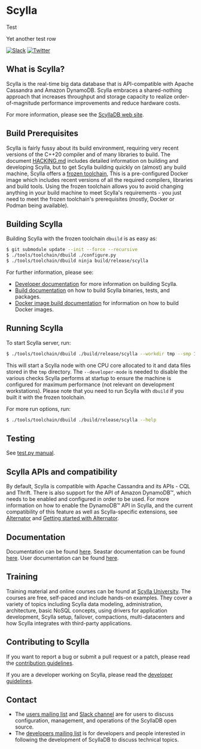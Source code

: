 # Scylla

Test

Yet another test row

[![Slack](https://img.shields.io/badge/slack-scylla-brightgreen.svg?logo=slack)](http://slack.scylladb.com)
[![Twitter](https://img.shields.io/twitter/follow/ScyllaDB.svg?style=social&label=Follow)](https://twitter.com/intent/follow?screen_name=ScyllaDB)

## What is Scylla?

Scylla is the real-time big data database that is API-compatible with Apache Cassandra and Amazon DynamoDB.
Scylla embraces a shared-nothing approach that increases throughput and storage capacity to realize order-of-magnitude performance improvements and reduce hardware costs.

For more information, please see the [ScyllaDB web site].

[ScyllaDB web site]: https://www.scylladb.com

## Build Prerequisites

Scylla is fairly fussy about its build environment, requiring very recent
versions of the C++20 compiler and of many libraries to build. The document
[HACKING.md](HACKING.md) includes detailed information on building and
developing Scylla, but to get Scylla building quickly on (almost) any build
machine, Scylla offers a [frozen toolchain](tools/toolchain/README.md),
This is a pre-configured Docker image which includes recent versions of all
the required compilers, libraries and build tools. Using the frozen toolchain
allows you to avoid changing anything in your build machine to meet Scylla's
requirements - you just need to meet the frozen toolchain's prerequisites
(mostly, Docker or Podman being available).

## Building Scylla

Building Scylla with the frozen toolchain `dbuild` is as easy as:

```bash
$ git submodule update --init --force --recursive
$ ./tools/toolchain/dbuild ./configure.py
$ ./tools/toolchain/dbuild ninja build/release/scylla
```

For further information, please see:

* [Developer documentation] for more information on building Scylla.
* [Build documentation] on how to build Scylla binaries, tests, and packages.
* [Docker image build documentation] for information on how to build Docker images.

[developer documentation]: HACKING.md
[build documentation]: docs/guides/building.md
[docker image build documentation]: dist/docker/debian/README.md

## Running Scylla

To start Scylla server, run:

```bash
$ ./tools/toolchain/dbuild ./build/release/scylla --workdir tmp --smp 1 --developer-mode 1
```

This will start a Scylla node with one CPU core allocated to it and data files stored in the `tmp` directory.
The `--developer-mode` is needed to disable the various checks Scylla performs at startup to ensure the machine is configured for maximum performance (not relevant on development workstations).
Please note that you need to run Scylla with `dbuild` if you built it with the frozen toolchain.

For more run options, run:

```bash
$ ./tools/toolchain/dbuild ./build/release/scylla --help
```

## Testing

See [test.py manual](docs/guides/testing.md).

## Scylla APIs and compatibility
By default, Scylla is compatible with Apache Cassandra and its APIs - CQL and
Thrift. There is also support for the API of Amazon DynamoDB™,
which needs to be enabled and configured in order to be used. For more
information on how to enable the DynamoDB™ API in Scylla,
and the current compatibility of this feature as well as Scylla-specific extensions, see
[Alternator](docs/alternator/alternator.md) and
[Getting started with Alternator](docs/alternator/getting-started.md).

## Documentation

Documentation can be found [here](https://scylla.docs.scylladb.com).
Seastar documentation can be found [here](http://docs.seastar.io/master/index.html).
User documentation can be found [here](https://docs.scylladb.com/).

## Training 

Training material and online courses can be found at [Scylla University](https://university.scylladb.com/). 
The courses are free, self-paced and include hands-on examples. They cover a variety of topics including Scylla data modeling, 
administration, architecture, basic NoSQL concepts, using drivers for application development, Scylla setup, failover, compactions, 
multi-datacenters and how Scylla integrates with third-party applications.

## Contributing to Scylla

If you want to report a bug or submit a pull request or a patch, please read the [contribution guidelines].

If you are a developer working on Scylla, please read the [developer guidelines].

[contribution guidelines]: CONTRIBUTING.md
[developer guidelines]: HACKING.md

## Contact

* The [users mailing list] and [Slack channel] are for users to discuss configuration, management, and operations of the ScyllaDB open source.
* The [developers mailing list] is for developers and people interested in following the development of ScyllaDB to discuss technical topics.

[Users mailing list]: https://groups.google.com/forum/#!forum/scylladb-users

[Slack channel]: http://slack.scylladb.com/

[Developers mailing list]: https://groups.google.com/forum/#!forum/scylladb-dev
